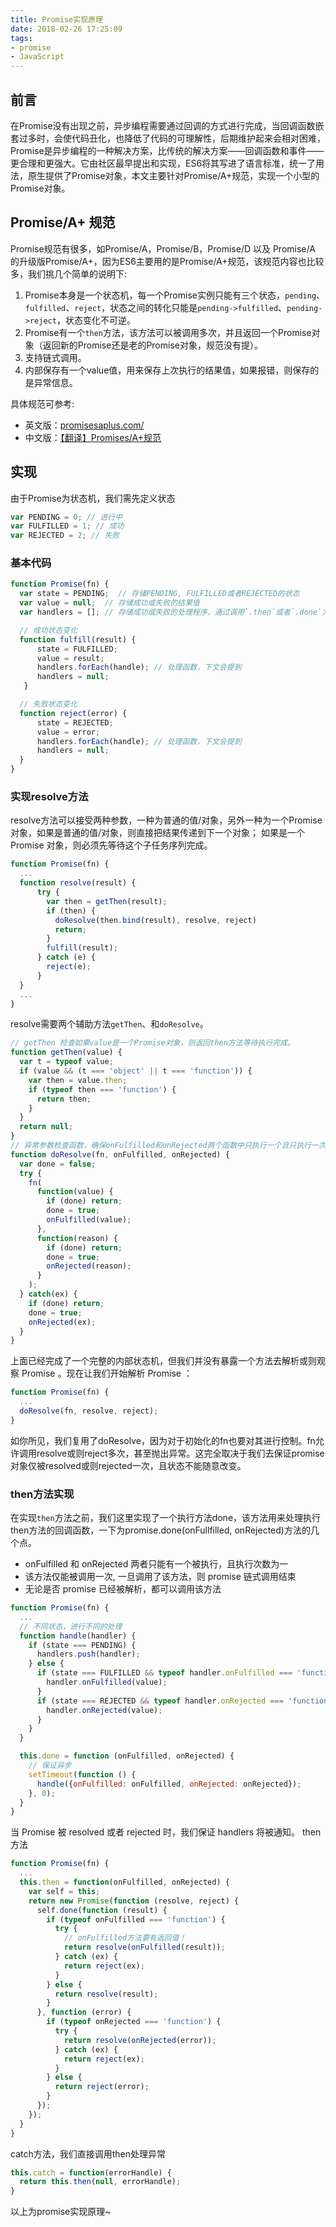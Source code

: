 ```yaml
---
title: Promise实现原理
date: 2018-02-26 17:25:09
tags:
- promise
- JavaScript
---
```


## 前言
在Promise没有出现之前，异步编程需要通过回调的方式进行完成，当回调函数嵌套过多时，会使代码丑化，也降低了代码的可理解性，后期维护起来会相对困难，Promise是异步编程的一种解决方案，比传统的解决方案——回调函数和事件——更合理和更强大。它由社区最早提出和实现，ES6将其写进了语言标准，统一了用法，原生提供了Promise对象，本文主要针对Promise/A+规范，实现一个小型的Promise对象。

## Promise/A+ 规范
Promise规范有很多，如Promise/A，Promise/B，Promise/D 以及 Promise/A 的升级版Promise/A+，因为ES6主要用的是Promise/A+规范，该规范内容也比较多，我们挑几个简单的说明下:
1. Promise本身是一个状态机，每一个Promise实例只能有三个状态，`pending`、`fulfilled`、`reject`，状态之间的转化只能是`pending->fulfilled`、`pending->reject`，状态变化不可逆。
2. Promise有一个`then`方法，该方法可以被调用多次，并且返回一个Promise对象（返回新的Promise还是老的Promise对象，规范没有提）。
3. 支持链式调用。
4. 内部保存有一个value值，用来保存上次执行的结果值，如果报错，则保存的是异常信息。

具体规范可参考:
* 英文版：[promisesaplus.com/](https://promisesaplus.com/)
* 中文版：[【翻译】Promises/A+规范](http://www.ituring.com.cn/article/66566)

## 实现
由于Promise为状态机，我们需先定义状态
```js
var PENDING = 0; // 进行中
var FULFILLED = 1; // 成功
var REJECTED = 2; // 失败
```
### 基本代码
```js
function Promise(fn) {
  var state = PENDING;  // 存储PENDING, FULFILLED或者REJECTED的状态
  var value = null;  // 存储成功或失败的结果值
  var handlers = []; // 存储成功或失败的处理程序，通过调用`.then`或者`.done`方法

  // 成功状态变化
  function fulfill(result) {
      state = FULFILLED;
      value = result;
      handlers.forEach(handle); // 处理函数，下文会提到
      handlers = null;
   }

  // 失败状态变化
  function reject(error) {
      state = REJECTED;
      value = error;
      handlers.forEach(handle); // 处理函数，下文会提到
      handlers = null;
  }
}
```
### 实现resolve方法
resolve方法可以接受两种参数，一种为普通的值/对象，另外一种为一个Promise对象，如果是普通的值/对象，则直接把结果传递到下一个对象；
如果是一个 Promise 对象，则必须先等待这个子任务序列完成。
```js
function Promise(fn) {
  ...
  function resolve(result) {
      try {
        var then = getThen(result);
        if (then) {
          doResolve(then.bind(result), resolve, reject)
          return;
        }
        fulfill(result);
      } catch (e) {
        reject(e);
      }
  }
  ...
}
```
resolve需要两个辅助方法`getThen`、和`doResolve`。
```js
// getThen 检查如果value是一个Promise对象，则返回then方法等待执行完成。
function getThen(value) {
  var t = typeof value;
  if (value && (t === 'object' || t === 'function')) {
    var then = value.then;
    if (typeof then === 'function') {
      return then;
    }
  }
  return null;
}
// 异常参数检查函数，确保onFulfilled和onRejected两个函数中只执行一个且只执行一次，但是不保证异步。
function doResolve(fn, onFulfilled, onRejected) {
  var done = false;
  try {
    fn(
      function(value) {
        if (done) return;
        done = true;
        onFulfilled(value);
      },
      function(reason) {
        if (done) return;
        done = true;
        onRejected(reason);
      }
    );
  } catch(ex) {
    if (done) return;
    done = true;
    onRejected(ex);
  }
}
```

上面已经完成了一个完整的内部状态机，但我们并没有暴露一个方法去解析或则观察 Promise 。现在让我们开始解析 Promise ：
```js
function Promise(fn) {
  ...
  doResolve(fn, resolve, reject);
}
```
如你所见，我们复用了doResolve，因为对于初始化的fn也要对其进行控制。fn允许调用resolve或则reject多次，甚至抛出异常。这完全取决于我们去保证promise对象仅被resolved或则rejected一次，且状态不能随意改变。

### then方法实现
在实现`then`方法之前，我们这里实现了一个执行方法done，该方法用来处理执行then方法的回调函数，一下为promise.done(onFullfilled, onRejected)方法的几个点。
* onFulfilled 和 onRejected 两者只能有一个被执行，且执行次数为一
* 该方法仅能被调用一次, 一旦调用了该方法，则 promise 链式调用结束
* 无论是否 promise 已经被解析，都可以调用该方法
```js
function Promise(fn) {
  ...
  // 不同状态，进行不同的处理
  function handle(handler) {
    if (state === PENDING) {
      handlers.push(handler);
    } else {
      if (state === FULFILLED && typeof handler.onFulfilled === 'function') {
        handler.onFulfilled(value);
      }
      if (state === REJECTED && typeof handler.onRejected === 'function') {
        handler.onRejected(value);
      }
    }
  }

  this.done = function (onFulfilled, onRejected) {
    // 保证异步
    setTimeout(function () {
      handle({onFulfilled: onFulfilled, onRejected: onRejected});
    }, 0);
  }
}
```
当 Promise 被 resolved 或者 rejected 时，我们保证 handlers 将被通知。
then方法
```js
function Promise(fn) {
  ...
  this.then = function(onFulfilled, onRejected) {
    var self = this;
    return new Promise(function (resolve, reject) {
      self.done(function (result) {
        if (typeof onFulfilled === 'function') {
          try {
            // onFulfilled方法要有返回值！
            return resolve(onFulfilled(result));
          } catch (ex) {
            return reject(ex);
          }
        } else {
          return resolve(result);
        }
      }, function (error) {
        if (typeof onRejected === 'function') {
          try {
            return resolve(onRejected(error));
          } catch (ex) {
            return reject(ex);
          }
        } else {
          return reject(error);
        }
      });
    });
  }
}
```
catch方法，我们直接调用then处理异常
```js
this.catch = function(errorHandle) {
  return this.then(null, errorHandle);
}
```
以上为promise实现原理~
